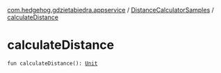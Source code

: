 [com.hedgehog.gdzietabiedra.appservice](../index.md) / [DistanceCalculatorSamples](index.md) / [calculateDistance](./calculate-distance.md)

# calculateDistance

`fun calculateDistance(): `[`Unit`](https://kotlinlang.org/api/latest/jvm/stdlib/kotlin/-unit/index.html)